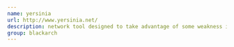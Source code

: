 ```yaml
---
name: yersinia
url: http://www.yersinia.net/
description: network tool designed to take advantage of some weakness in different network protocols. URL : http://www.yersinia.net/ Groups : blackarch blackarch-networking blackarch-scanner
group: blackarch
---
```

